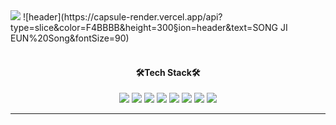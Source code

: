 
<!--
**tndms753/tndms753** is a ✨ _special_ ✨ repository because its `README.md` (this file) appears on your GitHub profile.

Here are some ideas to get you started:

<!-- ![header](https://capsule-render.vercel.app/api?text=capsule_render&animation=fadeIn) -->
<img src="https://capsule-render.vercel.app/api?type=slice&color=5433FF&height=300&section=header&text=JiEun%20Song&fontSize=90" />
![header](https://capsule-render.vercel.app/api?type=slice&color=F4BBBB&height=300&section=header&text=SONG JI EUN%20Song&fontSize=90)
<br/>
<br/>

<h4 align="center" margin-top="30px">🛠Tech Stack🛠</h4>

<p align="center">
<img src="https://img.shields.io/badge/HTML5-E34F26?style=for-the-badge&logo=HTML5&logoColor=white">
<img src="https://img.shields.io/badge/CSS3-1572B6?style=for-the-badge&logo=CSS3&logoColor=white">
<img src="https://img.shields.io/badge/JavaScript-F7DF1E?style=for-the-badge&logo=JavaScript&logoColor=white">
<img src="https://img.shields.io/badge/TypeScript-007acc?style=for-the-badge&logo=TypeScript&logoColor=white">
<img src="https://img.shields.io/badge/React-61DAFB?style=for-the-badge&logo=React&logoColor=white">
<img src="https://img.shields.io/badge/GraphQL-e535ab?style=for-the-badge&logo=GraphQL&logoColor=white">
<img src="https://img.shields.io/badge/Redux-764ABC?style=for-the-badge&logo=Redux&logoColor=white">
<img src="https://img.shields.io/badge/styled-components-DB7093?style=for-the-badge&logo=styled-components&logoColor=white">
</p>

<hr />

<p align="center">
<!-- ### Hi there 👋   

 - 💻   **I'm a Web FrontEnd Develover**    

 - 🇰🇷  **I'm working in South Korea** -->

 [![Hits](https://hits.seeyoufarm.com/api/count/incr/badge.svg?url=https%3A%2F%2Fgithub.com%2Ftndms753%2Fhit-counter&count_bg=%2379C83D&title_bg=%23555555&icon=&icon_color=%23E7E7E7&title=hits&edge_flat=false)](https://hits.seeyoufarm.com) ![GitHub followers](https://img.shields.io/github/followers/tndms753?style=social)

![SongJiEun GitHub stats](https://github-readme-stats.vercel.app/api?username=tndms753&show_icons=true&theme=radical)
</p>


<br/>


### :mailbox_with_mail: Contacts
- 📮  **Fomagran's email …**[![Gmail Badge](https://img.shields.io/badge/Gmail-d14836?style=flat-square&logo=Gmail&logoColor=white&link=mailto:tndms9239@gmail.com)](mailto:tndms9239@gmail.com)  

